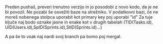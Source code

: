 Preden pushaš, preveri trenutno verzijo in jo posodobi z novo kodo, da je ne bi povozil. Ne pozabi še osvežiti baze na strežniku.
V podatkovni bazi, če ne moreš nobenega stolpca uporabit kot primary key poj uporabi "id"
Za tuje ključe naj bodo oznake jasne in enake kot v drugih tabelah (TID(Tasks.id), UID(Users.id),SpID(Sprints.id),StID(Sprints.id)...)

A pa še to vsak naj nardi svoj branch pa bomo poj mergal.